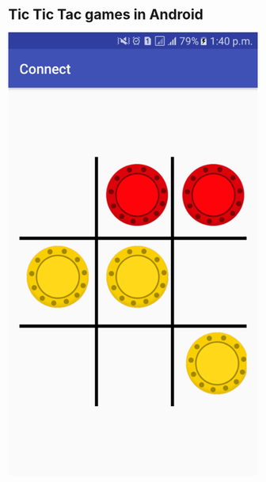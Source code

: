 # Tic Tic Tac games in Android

![my image file](https://github.com/tapos007/tic-tic-tac-games-android/blob/master/Screenshot.png)